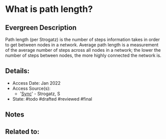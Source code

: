 # What is path length?
## Evergreen Description
Path length (per Strogatz) is the number of steps information takes in order to get between nodes in a network. Average path length is a measurement of the average number of steps across all nodes in a network; the lower the number of steps between nodes, the more highly connected the network is.
## Details:
- Access Date: Jan 2022
- Access Source(s):
	- '[Sync](https://www.goodreads.com/book/show/354421.Sync?from_search=true&from_srp=true&qid=AvmbvL9ytY&rank=2)' - Strogatz, S
- State: #todo #drafted #reviewed #final 

## Notes

## Related to: 
